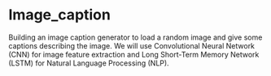 # Image_caption
Building an image caption generator to load a random image and give some captions describing the image. We will use Convolutional Neural Network (CNN) for image feature extraction and Long Short-Term Memory Network (LSTM) for Natural Language Processing (NLP).
